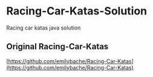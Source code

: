 # Racing-Car-Katas-Solution
Racing car katas java solution

## Original Racing-Car-Katas
[https://github.com/emilybache/Racing-Car-Katas](https://github.com/emilybache/Racing-Car-Katas)
